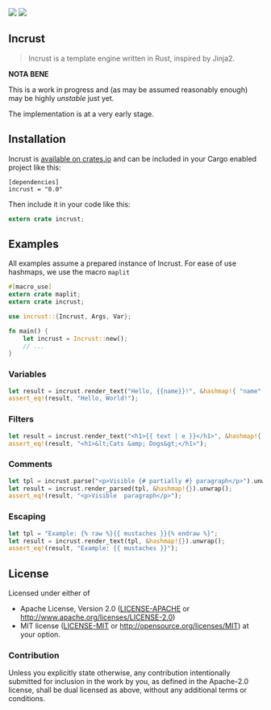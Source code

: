 
![](https://img.shields.io/crates/l/incrust.svg) [![](https://img.shields.io/crates/v/incrust.svg)](https://crates.io/crates/incrust)

## Incrust

> Incrust is a template engine written in Rust, inspired by Jinja2.

**NOTA BENE**

This is a work in progress and (as may be assumed reasonably enough) may be highly *unstable* just yet.

The implementation is at a very early stage.

## Installation

Incrust is [available on crates.io](https://crates.io/crates/incrust) and can be included in your Cargo enabled project like this:

```
[dependencies]
incrust = "0.0"
```

Then include it in your code like this:

```rust
extern crate incrust;
```

## Examples

All examples assume a prepared instance of Incrust. For ease of use hashmaps, we use the macro `maplit`

```rust
#[macro_use]
extern crate maplit;
extern crate incrust;

use incrust::{Incrust, Args, Var};

fn main() {
    let incrust = Incrust::new();
    // ...
}
```

### Variables

```rust
let result = incrust.render_text("Hello, {{name}}!", &hashmap!{ "name" => Var::ex("World") }.unwrap();
assert_eq!(result, "Hello, World!");
```

### Filters

```rust
let result = incrust.render_text("<h1>{{ text | e }}</h1>", &hashmap!{ "text" => Var::ex("<Cats & Dogs>"), }).unwrap();
assert_eq!(result, "<h1>&lt;Cats &amp; Dogs&gt;</h1>");
```

### Comments

```rust
let tpl = incrust.parse("<p>Visible {# partially #} paragraph</p>").unwrap();
let result = incrust.render_parsed(tpl, &hashmap!{}).unwrap();
assert_eq!(result, "<p>Visible  paragraph</p>");
```

### Escaping

```rust
let tpl = "Example: {% raw %}{{ mustaches }}{% endraw %}";
let result = incrust.render_text(tpl, &hashmap!{}).unwrap();
assert_eq!(result, "Example: {{ mustaches }}");
```



## License

Licensed under either of
 * Apache License, Version 2.0 ([LICENSE-APACHE](LICENSE-APACHE) or http://www.apache.org/licenses/LICENSE-2.0)
 * MIT license ([LICENSE-MIT](LICENSE-MIT) or http://opensource.org/licenses/MIT)
at your option.

### Contribution

Unless you explicitly state otherwise, any contribution intentionally submitted
for inclusion in the work by you, as defined in the Apache-2.0 license,
shall be dual licensed as above, without any additional terms or conditions.
